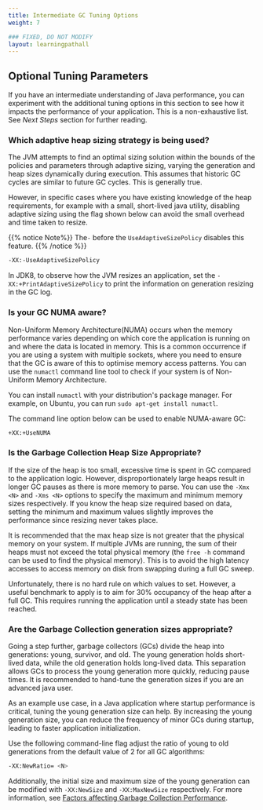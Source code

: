 ```yaml
---
title: Intermediate GC Tuning Options
weight: 7

### FIXED, DO NOT MODIFY
layout: learningpathall
---
```


## Optional Tuning Parameters

If you have an intermediate understanding of Java performance, you can experiment with the additional tuning options in this section to see how it impacts the performance of your application. This is a non-exhaustive list. See *Next Steps* section for further reading. 

### Which adaptive heap sizing strategy is being used?

The JVM attempts to find an optimal sizing solution within the bounds of the policies and parameters through adaptive sizing, varying the generation and heap sizes dynamically during execution. This assumes that historic GC cycles are similar to future GC cycles. This is generally true. 

However, in specific cases where you have existing knowledge of the heap requirements, for example with a small, short-lived java utility, disabling adaptive sizing using the flag shown below can avoid the small overhead and time taken to resize. 

{{% notice Note%}}
The`-` before the `UseAdaptiveSizePolicy` disables this feature. 
{{% /notice %}} 

```bash
-XX:-UseAdaptiveSizePolicy
```

In JDK8, to observe how the JVM resizes an application, set the `-XX:+PrintAdaptiveSizePolicy` to print the information on generation resizing in the GC log. 

### Is your GC NUMA aware?

Non-Uniform Memory Architecture(NUMA) occurs when the memory performance varies depending on which core the application is running on and where the data is located in memory. This is a common occurrence if you are using a system with multiple sockets, where you need to ensure that the GC is aware of this to optimise memory access patterns. You can use the `numactl` command line tool to check if your system is of Non-Uniform Memory Architecture. 

You can install `numactl` with your distribution's package manager. For example, on Ubuntu, you can run `sudo apt-get install numactl`.

The command line option below can be used to enable NUMA-aware GC:

```bash
+XX:+UseNUMA
```


### Is the Garbage Collection Heap Size Appropriate?

If the size of the heap is too small, excessive time is spent in GC compared to the application logic. However, disproportionately large heaps result in longer GC pauses as there is more memory to parse. You can use the `-Xmx <N>` and `-Xms <N>` options to specify the maximum and minimum memory sizes respectively. If you know the heap size required based on data, setting the minimum and maximum values slightly improves the performance since resizing never takes place.

It is recommended that the max heap size is not greater that the physical memory on your system. If multiple JVMs are running, the sum of their heaps must not exceed the total physical memory (the `free -h` command can be used to find the physical memory). This is to avoid the high latency accesses to access memory on disk from swapping during a full GC sweep.

Unfortunately, there is no hard rule on which values to set. However, a useful benchmark to apply is to aim for 30% occupancy of the heap after a full GC. This requires running the application until a steady state has been reached.

### Are the Garbage Collection generation sizes appropriate?

Going a step further, garbage collectors (GCs) divide the heap into generations: young, survivor, and old. The young generation holds short-lived data, while the old generation holds long-lived data. This separation allows GCs to process the young generation more quickly, reducing pause times. It is recommended to hand-tune the generation sizes if you are an advanced java user. 

As an example use case, in a Java application where startup performance is critical, tuning the young generation size can help. By increasing the young generation size, you can reduce the frequency of minor GCs during startup, leading to faster application initialization.

Use the following command-line flag adjust the ratio of young to old generations from the default value of 2 for all GC algorithms:

```bash
-XX:NewRatio= <N>
```

Additionally, the initial size and maximum size of the young generation can be modified with `-XX:NewSize` and `-XX:MaxNewSize` respectively. For more information, see [Factors affecting Garbage Collection Performance](https://docs.oracle.com/en/java/javase/11/gctuning/factors-affecting-garbage-collection-performance.html#GUID-4ADBEDE9-5D52-4FBF-ADB2-431C3EB089C5).

